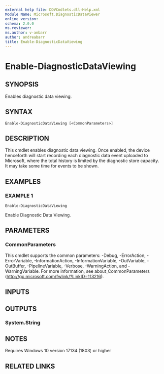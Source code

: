 ```yaml
---
external help file: DDVCmdlets.dll-Help.xml
Module Name: Microsoft.DiagnosticDataViewer
online version:
schema: 2.0.0
ms.reviewer:
ms.author: v-anbarr
author: andreabarr
title: Enable-DiagnosticDataViewing
---
```


# Enable-DiagnosticDataViewing

## SYNOPSIS
Enables diagnostic data viewing.

## SYNTAX

```
Enable-DiagnosticDataViewing [<CommonParameters>]
```

## DESCRIPTION
This cmdlet enables diagnostic data viewing.
Once enabled, the device henceforth will start recording each diagnostic data event uploaded to Microsoft, where the total history is limited by the diagnostic store capacity.
It may take some time for events to be shown.

## EXAMPLES

### EXAMPLE 1
```
Enable-DiagnosticDataViewing
```

Enable Diagnostic Data Viewing.

## PARAMETERS

### CommonParameters
This cmdlet supports the common parameters: -Debug, -ErrorAction, -ErrorVariable, -InformationAction, -InformationVariable, -OutVariable, -OutBuffer, -PipelineVariable, -Verbose, -WarningAction, and -WarningVariable. For more information, see about_CommonParameters (http://go.microsoft.com/fwlink/?LinkID=113216).

## INPUTS

## OUTPUTS

### System.String
## NOTES
Requires Windows 10 version 17134 (1803) or higher

## RELATED LINKS
